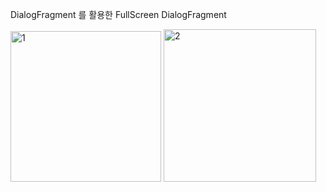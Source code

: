 DialogFragment 를 활용한 FullScreen DialogFragment

<img width="241" alt="1" src="https://user-images.githubusercontent.com/28819051/140037798-85665b63-9579-4774-a02e-d07354f23f3b.PNG">
<img width="244" alt="2" src="https://user-images.githubusercontent.com/28819051/140037805-f48ebec8-591a-4ec9-a3c2-d3c54579d8ce.PNG">
